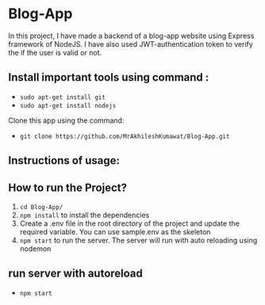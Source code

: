 # Blog-App

In this project, I have made a backend of a blog-app website using Express framework of NodeJS. I have also used JWT-authentication token to verify the if the user is valid or not.


## Install important tools using command :
  * `sudo apt-get install git`
  * `sudo apt-get install nodejs`

Clone this app using the command:
  * `git clone https://github.com/MrAkhileshKumawat/Blog-App.git`

## Instructions of usage:

## How to run the Project?

1. `cd Blog-App/`
2. `npm install` to install the dependencies
3. Create a .env file in the root directory of the project and update the required variable. You can use sample.env as the skeleton
4. `npm start` to run the server. The server will run with auto reloading using nodemon

## run server with autoreload
  * `npm start`